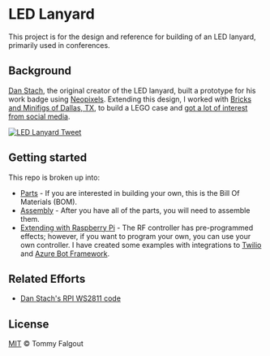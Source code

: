 # LED Lanyard

This project is for the design and reference for building of an LED lanyard, primarily used in conferences.


## Background

[Dan Stach](https://github.com/DanStach/), the original creator of the LED lanyard, built a prototype for his work badge using [Neopixels](https://www.adafruit.com/category/168).  Extending this design,  I worked with [Bricks and Minifigs of Dallas, TX](https://www.facebook.com/BAMNorthDallas/), to build a LEGO case and [got a lot of interest from social media](https://twitter.com/lastcoolname/status/1136092293801418753).

[![LED Lanyard Tweet](https://github.com/lastcoolnameleft/led-lanyard/raw/master/docs/led-lanyard-tweet.png)](https://twitter.com/lastcoolname/status/1136092293801418753)


## Getting started

This repo is broken up into:

* [Parts](docs/parts.md) - If you are interested in building your own, this is the Bill Of Materials (BOM).
* [Assembly](docs/assembly.md) - After you have all of the parts, you will need to assemble them.
* [Extending with Raspberry Pi](docs/raspberrypi.md) - The RF controller has pre-programmed effects; however, if you want to program your own, you can use your own controller.  I have created some examples with integrations to [Twilio](https://www.twilio.com/) and [Azure Bot Framework](https://azure.microsoft.com/en-us/services/bot-service/).

## Related Efforts

* [Dan Stach's RPI WS2811 code](https://github.com/DanStach/rpi-ws2811)

## License

[MIT](license.md) © Tommy Falgout

